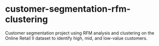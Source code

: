 # customer-segmentation-rfm-clustering
Customer segmentation project using RFM analysis and clustering on the Online Retail II dataset to identify high, mid, and low-value customers.
